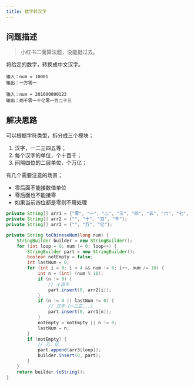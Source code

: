 ```yaml
---
title: 数字转汉字
---
```


## 问题描述

> 小红书二面算法题，没能挺过去。

将给定的数字，转换成中文汉字。

```
输入：num = 10001
输出：一万零一

输入：num = 201000000123
输出：两千零一十亿零一百二十三
```

## 解决思路

可以根据字符类型，拆分成三个模块；

1. 汉字，一二三四五等；
2. 每个汉字的单位，个十百千；
3. 间隔四位的二层单位，个万亿；

有几个需要注意的场景；

- 零后面不能接数值单位
- 零后面也不能接零
- 如果当前四位都是零则不用处理

```java
private String[] arr1 = {"零", "一", "二", "三", "四", "五", "六", "七", "八", "九"};
private String[] arr2 = {"", "十", "百", "千"};
private String[] arr3 = {"", "万", "亿"};

private String toChineseNum(long num) {
    StringBuilder builder = new StringBuilder();
    for (int loop = 0; num != 0; loop++) {
        StringBuilder part = new StringBuilder();
        boolean notEmpty = false;
        int lastNum = 0;
        for (int i = 0; i < 4 && num != 0; i++, num /= 10) {
            int n = (int) (num % 10);
            if (n != 0) {
                // 十百千
                part.insert(0, arr2[i]);
            }
            if (n != 0 || lastNum != 0) {
                // 汉字（一二三...）
                part.insert(0, arr1[n]);
            }
            notEmpty = notEmpty || n != 0;
            lastNum = n;
        }
        if (notEmpty) {
            // 万、亿
            part.append(arr3[loop]);
            builder.insert(0, part);
        }
    }
    return builder.toString();
}
```
